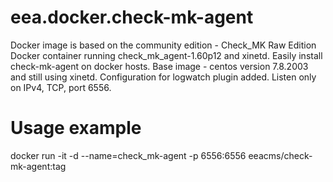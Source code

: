 # eea.docker.check-mk-agent
Docker image is based on the community edition -  Check_MK Raw Edition
Docker container running check_mk_agent-1.60p12 and xinetd.
Easily install check-mk-agent on docker hosts.
Base image - centos version 7.8.2003 and still using xinetd.
Configuration for logwatch plugin added.
Listen only on IPv4, TCP, port 6556.
# Usage example
docker run -it -d --name=check_mk-agent -p 6556:6556 eeacms/check-mk-agent:tag
